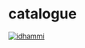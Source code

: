 # catalogue
[![idhammi](https://circleci.com/gh/idhammi/catalogue.svg?style=svg)](https://circleci.com/gh/idhammi/catalogue)
